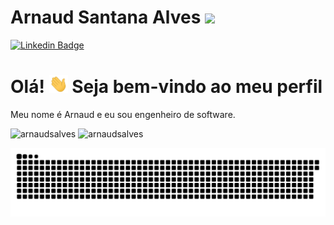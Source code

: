 # Arnaud Santana Alves <img src="https://emojis.slackmojis.com/emojis/images/1531849430/4246/blob-sunglasses.gif" width="30"/> 

[![Linkedin Badge](https://img.shields.io/badge/-LinkedIn-blue?style=flat-square&logo=Linkedin&logoColor=white)](https://www.linkedin.com/in/arnaudsa/)

# Olá! <img  src="https://raw.githubusercontent.com/ABSphreak/ABSphreak/master/gifs/Hi.gif" width="30" /> Seja bem-vindo ao meu perfil

Meu nome é Arnaud e eu sou engenheiro de software.

<div>
  <img height="180em" src="https://github-readme-stats.vercel.app/api?username=arnaudsalves&show_icons=true&count_private=true&locale=pt-BR" alt="arnaudsalves" />
  <img height="180em" src="https://github-readme-stats.vercel.app/api/top-langs/?username=arnaudsalves&layout=compact&langs_count=7&count_private=true&locale=pt-BR" alt="arnaudsalves" />
</div>

![Snake animation](https://github.com/arnaudsalves/arnaudsalves/blob/output/github-contribution-grid-snake.svg)

<!--
**arnaudsalves/arnaudsalves** is a ✨ _special_ ✨ repository because its `README.md` (this file) appears on your GitHub profile.

Here are some ideas to get you started:

- 🔭 I’m currently working on ...
- 🌱 I’m currently learning ...
- 👯 I’m looking to collaborate on ...
- 🤔 I’m looking for help with ...
- 💬 Ask me about ...
- 📫 How to reach me: ...
- 😄 Pronouns: ...
- ⚡ Fun fact: ...
-->
